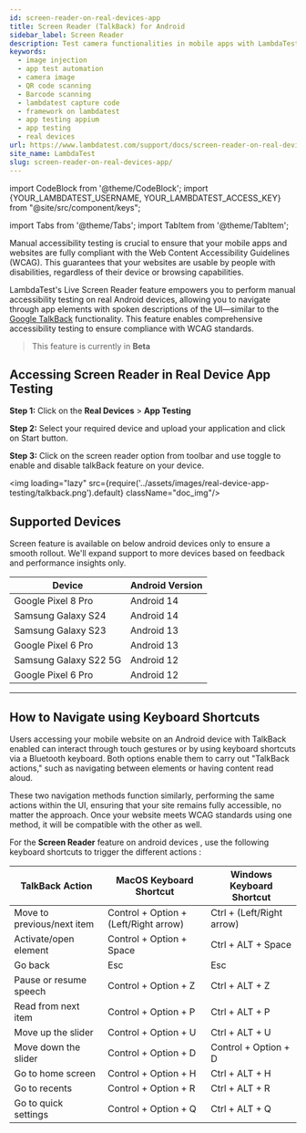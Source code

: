 ```yaml
---
id: screen-reader-on-real-devices-app
title: Screen Reader (TalkBack) for Android
sidebar_label: Screen Reader
description: Test camera functionalities in mobile apps with LambdaTest's Camera Image Injection. Support for QR codes, barcodes, and image capture across 3000+ real devices.
keywords:
  - image injection
  - app test automation
  - camera image
  - QR code scanning
  - Barcode scanning
  - lambdatest capture code
  - framework on lambdatest
  - app testing appium
  - app testing
  - real devices
url: https://www.lambdatest.com/support/docs/screen-reader-on-real-devices-app/
site_name: LambdaTest
slug: screen-reader-on-real-devices-app/
---
```


import CodeBlock from '@theme/CodeBlock';
import {YOUR_LAMBDATEST_USERNAME, YOUR_LAMBDATEST_ACCESS_KEY} from "@site/src/component/keys";

import Tabs from '@theme/Tabs';
import TabItem from '@theme/TabItem';

<script type="application/ld+json"
      dangerouslySetInnerHTML={{ __html: JSON.stringify({
       "@context": "https://schema.org",
        "@type": "BreadcrumbList",
        "itemListElement": [{
          "@type": "ListItem",
          "position": 1,
          "name": "Home",
          "item": "https://www.lambdatest.com"
        },{
          "@type": "ListItem",
          "position": 2,
          "name": "Support",
          "item": "https://www.lambdatest.com/support/docs/"
        },{
          "@type": "ListItem",
          "position": 3,
          "name": "Screen Reader on Real Devices App",
          "item": "https://www.lambdatest.com/support/docs/screen-reader-on-real-devices-app/"
        }]
      })
    }}
></script>

Manual accessibility testing is crucial to ensure that your mobile apps and websites are fully compliant with the Web Content Accessibility Guidelines (WCAG). This guarantees that your websites are usable by people with disabilities, regardless of their device or browsing capabilities.

LambdaTest's Live Screen Reader feature empowers you to perform manual accessibility testing on real Android devices, allowing you to navigate through app elements with spoken descriptions of the UI—similar to the [Google TalkBack](https://support.google.com/accessibility/android/topic/3529932?hl=en&ref_topic=9078845) functionality. This feature enables comprehensive accessibility testing to ensure compliance with WCAG standards.

> This feature is currently in **Beta**


## Accessing Screen Reader in Real Device App Testing

**Step 1:** Click on the **Real Devices** > **App Testing**

**Step 2:** Select your required device and upload your application and click on Start button.

**Step 3:** Click on the screen reader option from toolbar and use toggle to enable and disable talkBack feature on your device.

<img loading="lazy" src={require('../assets/images/real-device-app-testing/talkback.png').default} className="doc_img"/>

## Supported Devices

 Screen feature is available on below android devices only to ensure a smooth rollout. We'll expand support to more devices based on feedback and performance insights only.

| Device |Android Version |
|--------|--------------|
|Google Pixel 8 Pro|Android 14|
|Samsung Galaxy S24|Android 14|
|Samsung Galaxy S23|Android 13|
|Google Pixel 6 Pro|Android 13|
|Samsung Galaxy S22 5G|Android 12|
|Google Pixel 6 Pro|Android 12|

---
## How to Navigate using Keyboard Shortcuts

Users accessing your mobile website on an Android device with TalkBack enabled can interact through touch gestures or by using keyboard shortcuts via a Bluetooth keyboard. Both options enable them to carry out "TalkBack actions," such as navigating between elements or having content read aloud.

These two navigation methods function similarly, performing the same actions within the UI, ensuring that your site remains fully accessible, no matter the approach. Once your website meets WCAG standards using one method, it will be compatible with the other as well.

For the **Screen Reader** feature on android devices , use the following keyboard shortcuts to trigger the different actions :

| TalkBack Action | MacOS Keyboard Shortcut | Windows Keyboard Shortcut |
|-----------------|-------------------------|---------------------------|
| Move to previous/next item | Control + Option + (Left/Right arrow) |  Ctrl + (Left/Right arrow) |
| Activate/open element | Control + Option + Space | Ctrl + ALT + Space|
| Go back | Esc|Esc |
| Pause or resume speech |Control + Option + Z |Ctrl + ALT + Z |
| Read from next item |Control + Option + P | Ctrl + ALT + P|
| Move up the slider | Control + Option + U|Ctrl + ALT + U|
| Move down the slider | Control + Option + D| Control + Option + D |
| Go to home screen | Control + Option + H|Ctrl + ALT + H |
| Go to recents | Control + Option + R| Ctrl + ALT + R|
| Go to quick settings | Control + Option + Q|Ctrl + ALT + Q |



